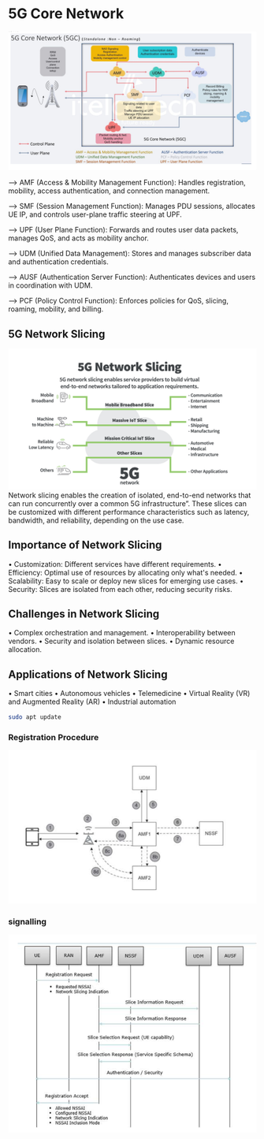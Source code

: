 # 5G Core Network

<img src = "5GC.png" alt = " 5G Core(Standalone Mode) ">

--> AMF (Access & Mobility Management Function): Handles registration, mobility, access authentication, and connection management.

--> SMF (Session Management Function): Manages PDU sessions, allocates UE IP, and controls user-plane traffic steering at UPF.

--> UPF (User Plane Function): Forwards and routes user data packets, manages QoS, and acts as mobility anchor.

--> UDM (Unified Data Management): Stores and manages subscriber data and authentication credentials.

--> AUSF (Authentication Server Function): Authenticates devices and users in coordination with UDM.

--> PCF (Policy Control Function): Enforces policies for QoS, slicing, roaming, mobility, and billing.



## 5G Network Slicing
<img src = "Network Slicing.png" alt = " Network Slicing ">
Network slicing enables the creation of isolated, end-to-end networks that can run 
concurrently over a common 5G infrastructure”. These slices can be customized with 
different performance characteristics such as latency, bandwidth, and reliability, 
depending on the use case.

## Importance of Network Slicing
• Customization: Different services have different requirements. 
• Efficiency: Optimal use of resources by allocating only what's needed. 
• Scalability: Easy to scale or deploy new slices for emerging use cases. 
• Security: Slices are isolated from each other, reducing security risks. 

## Challenges in Network Slicing
• Complex orchestration and management. 
• Interoperability between vendors. 
• Security and isolation between slices. 
• Dynamic resource allocation.

## Applications of Network Slicing
• Smart cities 
• Autonomous vehicles 
• Telemedicine 
• Virtual Reality (VR) and Augmented Reality (AR) 
• Industrial automation

```bash
sudo apt update
```

### Registration Procedure
<img src = "Registration.png" alt = " Registration procedure">

### signalling 
<img src = "signalling.png" alt = " Signalling flow graph">



